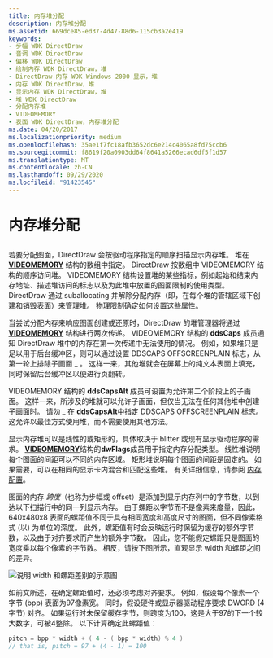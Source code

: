 ```yaml
---
title: 内存堆分配
description: 内存堆分配
ms.assetid: 669dce85-ed37-4d47-88d6-115cb3a2e419
keywords:
- 步幅 WDK DirectDraw
- 音调 WDK DirectDraw
- 偏移 WDK DirectDraw
- 绘制内存 WDK DirectDraw，堆
- DirectDraw 内存 WDK Windows 2000 显示，堆
- 内存 WDK DirectDraw，堆
- 显示内存 WDK DirectDraw，堆
- 堆 WDK DirectDraw
- 分配内存堆
- VIDEOMEMORY
- 表面 WDK DirectDraw，内存堆分配
ms.date: 04/20/2017
ms.localizationpriority: medium
ms.openlocfilehash: 35ae1f7fc18afb3652dc6e214c4065a8fd75ccb6
ms.sourcegitcommit: f8619f20a0903dd64f8641a5266ecad6df5f1d57
ms.translationtype: MT
ms.contentlocale: zh-CN
ms.lasthandoff: 09/29/2020
ms.locfileid: "91423545"
---
```

# <a name="memory-heap-allocation"></a>内存堆分配


## <span id="ddk_memory_heap_allocation_gg"></span><span id="DDK_MEMORY_HEAP_ALLOCATION_GG"></span>


若要分配图面，DirectDraw 会按驱动程序指定的顺序扫描显示内存堆。 堆在 [**VIDEOMEMORY**](/windows/win32/api/ddrawint/ns-ddrawint-videomemory) 结构的数组中指定。 DirectDraw 按数组中 VIDEOMEMORY 结构的顺序访问堆。 VIDEOMEMORY 结构设置堆的某些指标，例如起始和结束内存地址、描述堆访问的标志以及为此堆中放置的图面限制的使用类型。 DirectDraw 通过 suballocating 并解除分配内存（即，在每个堆的管辖区域下创建和销毁表面）来管理堆。 物理限制确定如何设置这些属性。

当尝试分配内存来响应图面创建或还原时，DirectDraw 的堆管理器将通过 [**VIDEOMEMORY**](/windows/win32/api/ddrawint/ns-ddrawint-videomemory) 结构进行两次传递。 VIDEOMEMORY 结构的 **ddsCaps** 成员通知 DirectDraw 堆中的内存在第一次传递中无法使用的情况。 例如，如果堆只是足以用于后台缓冲区，则可以通过设置 DDSCAPS OFFSCREENPLAIN 标志，从第一轮上排除子画面 \_ 。 这样一来，其他堆就会在屏幕上的纯文本表面上填充，同时保留后台缓冲区以便进行页翻转。

VIDEOMEMORY 结构的 **ddsCapsAlt** 成员可设置为允许第二个阶段上的子画面。 这样一来，所涉及的堆就可以允许子画面，但仅当无法在任何其他堆中创建子画面时。 请勿 \_ 在 **ddsCapsAlt**中指定 DDSCAPS OFFSCREENPLAIN 标志。 这允许以最佳方式使用堆，而不需要使用其他方法。

显示内存堆可以是线性的或矩形的，具体取决于 blitter 或现有显示驱动程序的需求。 [**VIDEOMEMORY**](/windows/win32/api/ddrawint/ns-ddrawint-videomemory)结构的**dwFlags**成员用于指定内存分配类型。 线性堆说明每个图面的间距可以不同的内存区域。 矩形堆说明每个图面的间距是固定的。 如果需要，可以在相同的显示卡内混合和匹配这些堆。 有关详细信息，请参阅 [内存配置](memory-configurations.md)。

图面的内存 *跨度*（也称为步幅或 offset）是添加到显示内存列中的字节数，以到达以下扫描行中的同一列显示内存。 由于螺距以字节而不是像素来度量，因此，640x480x8 表面的螺距值不同于具有相同宽度和高度尺寸的图面，但不同像素格式 (以) 为单位的深度。 此外，螺距值有时会反映运行时保留为缓存的额外字节数，以及由于对齐要求而产生的额外字节数。 因此，您不能假定螺距只是图面的宽度乘以每个像素的字节数。 相反，请按下图所示，直观显示 width 和螺距之间的差异。

![说明 width 和螺距差别的示意图](images/ddfig3.png)

如前文所述，在确定螺距值时，还必须考虑对齐要求。 例如，假设每个像素一个字节 (bpp) 表面为97像素宽。 同时，假设硬件或显示器驱动程序要求 DWORD (4 字节) 对齐。 如果运行时未保留缓存字节，则跨度为100，这是大于97的下一个较大数字，可被4整除。 以下计算确定此螺距值：

```cpp
pitch = bpp * width + ( 4 - ( bpp * width) % 4 )
// that is, pitch = 97 + (4 - 1) = 100
```

 

